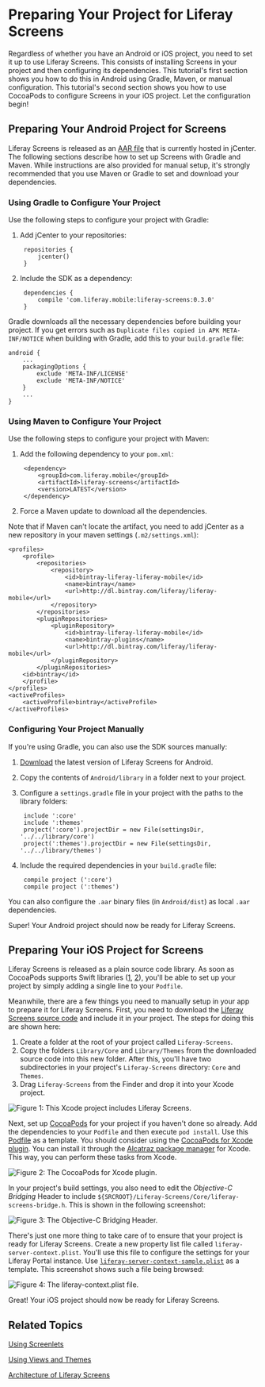# Preparing Your Project for Liferay Screens [](id=preparing-your-project-for-liferay-screens)

Regardless of whether you have an Android or iOS project, you need to set it up 
to use Liferay Screens. This consists of installing Screens in your project and 
then configuring its dependencies. This tutorial's first section shows you how 
to do this in Android using Gradle, Maven, or manual configuration. This 
tutorial's second section shows you how to use CocoaPods to configure Screens in 
your iOS project. Let the configuration begin!

## Preparing Your Android Project for Screens [](id=preparing-your-android-project-for-screens)

Liferay Screens is released as an [AAR file](http://tools.android.com/tech-docs/new-build-system/aar-format) 
that is currently hosted in jCenter. The following sections describe how to set 
up Screens with Gradle and Maven. While instructions are also provided for 
manual setup, it's strongly recommended that you use Maven or Gradle to set and 
download your dependencies. 

### Using Gradle to Configure Your Project [](id=using-gradle-to-configure-your-project)

Use the following steps to configure your project with Gradle:

1. Add jCenter to your repositories:

        repositories {
            jcenter()
        }

2. Include the SDK as a dependency:

        dependencies {
            compile 'com.liferay.mobile:liferay-screens:0.3.0'
        }

Gradle downloads all the necessary dependencies before building your project. If 
you get errors such as `Duplicate files copied in APK META-INF/NOTICE` when 
building with Gradle, add this to your `build.gradle` file:

    android {
        ...
        packagingOptions {	
            exclude 'META-INF/LICENSE'
            exclude 'META-INF/NOTICE'
        }
        ...
    }

### Using Maven to Configure Your Project [](id=using-maven-to-configure-your-project)

Use the following steps to configure your project with Maven:

1. Add the following dependency to your `pom.xml`:

        <dependency>
            <groupId>com.liferay.mobile</groupId>
            <artifactId>liferay-screens</artifactId>
            <version>LATEST</version>
        </dependency>

2. Force a Maven update to download all the dependencies.

Note that if Maven can't locate the artifact, you need to add jCenter as a new 
repository in your maven settings (`.m2/settings.xml`):

    <profiles>
        <profile>
            <repositories>
                <repository>
                    <id>bintray-liferay-liferay-mobile</id>
                    <name>bintray</name>
                    <url>http://dl.bintray.com/liferay/liferay-mobile</url>
                </repository>
            </repositories>
            <pluginRepositories>
                <pluginRepository>
                    <id>bintray-liferay-liferay-mobile</id>
                    <name>bintray-plugins</name>
                    <url>http://dl.bintray.com/liferay/liferay-mobile</url>
                </pluginRepository>
            </pluginRepositories>
	    <id>bintray</id>
        </profile>
    </profiles>
    <activeProfiles>
        <activeProfile>bintray</activeProfile>
    </activeProfiles>

### Configuring Your Project Manually [](id=configuring-your-project-manually)

If you're using Gradle, you can also use the SDK sources manually:

1. [Download](https://github.com/liferay/liferay-screens/releases) the
   latest version of Liferay Screens for Android.

2. Copy the contents of `Android/library` in a folder next to your project.

3. Configure a `settings.gradle` file in your project with the paths to the 
   library folders:

        include ':core'
        include ':themes'
        project(':core').projectDir = new File(settingsDir, '../../library/core')
        project(':themes').projectDir = new File(settingsDir, '../../library/themes')

4. Include the required dependencies in your `build.gradle` file: 

        compile project (':core')
        compile project (':themes')

You can also configure the `.aar` binary files (in `Android/dist`) as local 
`.aar` dependencies.

Super! Your Android project should now be ready for Liferay Screens. 

## Preparing Your iOS Project for Screens [](id=preparing-your-ios-project-for-screens)

Liferay Screens is released as a plain source code library. As soon as CocoaPods 
supports Swift libraries ([1](https://github.com/CocoaPods/CocoaPods/pull/2222), [2](https://github.com/CocoaPods/CocoaPods/issues/2272)), 
you'll be able to set up your project by simply adding a single line to your 
`Podfile`. 

Meanwhile, there are a few things you need to manually setup in your app to 
prepare it for Liferay Screens. First, you need to download the 
[Liferay Screens source code](https://github.com/liferay/liferay-screens/releases) 
and include it in your project. The steps for doing this are shown here:

1. Create a folder at the root of your project called `Liferay-Screens`.
2. Copy the folders `Library/Core` and `Library/Themes` from the downloaded 
   source code into this new folder. After this, you'll have two subdirectories 
   in your project's `Liferay-Screens` directory: `Core` and `Themes`.
3. Drag `Liferay-Screens` from the Finder and drop it into your Xcode project.

![Figure 1: This Xcode project includes Liferay Screens.](../../images/screens-ios-project-setup.png)

Next, set up [CocoaPods](http://cocoapods.org) for your project if you haven't 
done so already. Add the dependencies to your `Podfile` and then execute 
`pod install`. Use this [Podfile](https://github.com/liferay/liferay-screens/tree/master/ios/Library/Podfile) 
as a template. You should consider using the [CocoaPods for Xcode plugin](https://github.com/kattrali/cocoapods-xcode-plugin). 
You can install it through the [Alcatraz package manager](http://alcatraz.io/) 
for Xcode. This way, you can perform these tasks from Xcode.

![Figure 2: The CocoaPods for Xcode plugin.](../../images/screens-ios-xcode-cocoapods.png)

In your project's build settings, you also need to edit the 
*Objective-C Bridging* Header to include 
`${SRCROOT}/Liferay-Screens/Core/liferay-screens-bridge.h`. This is shown in 
the following screenshot:

![Figure 3: The Objective-C Bridging Header.](../../images/screens-ios-project-header.png)

There's just one more thing to take care of to ensure that your project is ready 
for Liferay Screens. Create a new property list file called 
`liferay-server-context.plist`. You'll use this file to configure the settings 
for your Liferay Portal instance. Use [`liferay-server-context-sample.plist`](https://github.com/liferay/liferay-screens/tree/master/ios/Library/Core/liferay-server-context-sample.plist) 
as a template. This screenshot shows such a file being browsed:

![Figure 4: The `liferay-context.plist` file.](../../images/screens-ios-liferay-context.png)

Great! Your iOS project should now be ready for Liferay Screens. 

## Related Topics [](id=related-topics)

[Using Screenlets](/tutorials/-/knowledge_base/6-2/using-screenlets)

[Using Views and Themes](/tutorials/-/knowledge_base/6-2/using-views-and-themes)

[Architecture of Liferay Screens](/tutorials/-/knowledge_base/6-2/architecture-of-liferay-screens)
